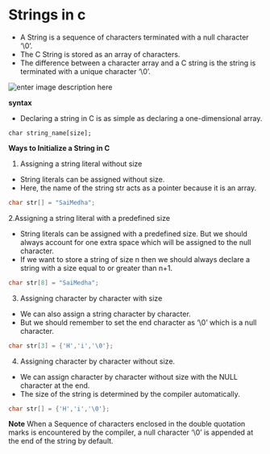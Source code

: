 # Strings in c

- A String is a sequence of characters terminated with a null character ‘\0’. 
- The C String is stored as an array of characters. 
- The difference between a character array and a C string is the string is terminated with a unique character ‘\0’.

![enter image description here](https://i.imgur.com/QRaz8M3.png)

**syntax**
- Declaring a string in C is as simple as declaring a one-dimensional array.
```
char string_name[size];
```

**Ways to Initialize a String in C**

1. Assigning a string literal without size
- String literals can be assigned without size. 
- Here, the name of the string str acts as a pointer because it is an array.

```c
char str[] = "SaiMedha";
```

2.Assigning a string literal with a predefined size
- String literals can be assigned with a predefined size. But we should always account for one extra space which will be assigned to the null character.
- If we want to store a string of size n then we should always declare a string with a size equal to or greater than n+1.

```c
char str[8] = "SaiMedha";
```

3. Assigning character by character with size
- We can also assign a string character by character. 
- But we should remember to set the end character as ‘\0’ which is a null character.

```c
char str[3] = {'H','i','\0'};
```

4. Assigning character by character without size.

- We can assign character by character without size with the NULL character at the end. 
- The size of the string is determined by the compiler automatically.
```c
char str[] = {'H','i','\0'};
```

**Note**
 When a Sequence of characters enclosed in the double quotation marks is encountered by the compiler, a null character ‘\0’ is appended at the end of the string by default.


